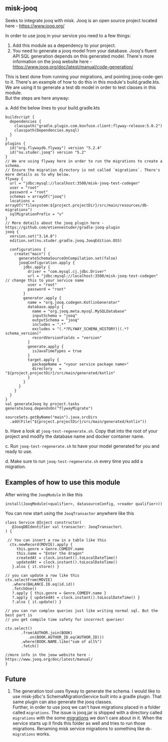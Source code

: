 ## misk-jooq

Seeks to integrate jooq with misk. Jooq is an open source project located here -
https://www.jooq.org/

In order to use jooq in your service you need to a few things:

1. Add this module as a dependency to your project.
1. You need to generate a jooq model from your database. 
   Jooq's fluent API SQL generation depends on this generated model. 
   There's more information on the jooq website here - 
   https://www.jooq.org/doc/latest/manual/code-generation/
   
This is best done from running your migrations, and pointing 
jooq-code-gen to it. There's an example of how to do this in this 
   module's build.gradle.kts. We are using it to generate a test db model in 
   order to test classes in this module.  
   But the steps are here anyway:
   
a. Add the below lines to your build.gradle.kts

```
buildscript {
  dependencies {
    classpath("gradle.plugin.com.boxfuse.client:flyway-release:5.0.2")
    classpath(Dependencies.mysql)
  }
}
plugins {
  id("org.flywaydb.flyway") version "5.2.4"
  id("nu.studer.jooq") version "5.2"
}
// We are using flyway here in order to run the migrations to create a schema. 
// Ensure the migration directory is not called `migrations`. There's more details as to why below.
flyway {
  url = "jdbc:mysql://localhost:3500/misk-jooq-test-codegen"
  user = "root"
  password = "root"
  schemas = arrayOf("jooq")
  locations = arrayOf("filesystem:${project.projectDir}/src/main/resources/db-migrations")
  sqlMigrationPrefix = "v"
}
// More details about the jooq plugin here - https://github.com/etiennestuder/gradle-jooq-plugin
jooq {
  version.set("3.14.8")
  edition.set(nu.studer.gradle.jooq.JooqEdition.OSS)

  configurations {
    create("main") {
      generateSchemaSourceOnCompilation.set(false)
      jooqConfiguration.apply {
        jdbc.apply {
          driver = "com.mysql.cj.jdbc.Driver"
          url = "jdbc:mysql://localhost:3500/misk-jooq-test-codegen" // change this to your service name
          user = "root"
          password = "root"
        }
        generator.apply {
          name = "org.jooq.codegen.KotlinGenerator"
          database.apply {
            name = "org.jooq.meta.mysql.MySQLDatabase"
            inputSchema = "jooq"
            outputSchema = "jooq"
            includes = ".*"
            excludes = "(.*?FLYWAY_SCHEMA_HISTORY)|(.*?schema_version)"
            recordVersionFields = "version"
          }
          generate.apply {
            isJavaTimeTypes = true
          }
          target.apply {
            packageName = "<your service package name>"
            directory   = "${project.projectDir}/src/main/generated/kotlin"
          }
        }
      }
    }
  }
}
val generateJooq by project.tasks
generateJooq.dependsOn("flywayMigrate")

sourceSets.getByName("main").java.srcDirs
  .add(File("${project.projectDir}/src/main/generated/kotlin"))
```

b. Have a look at `jooq-test-regenerate.sh`. Copy that into the root of your project and modify the database 
name and docker container name.

c. Run `jooq-test-regenerate.sh` to have your model generated for you and ready to use.

d. Make sure to run `jooq-test-regenerate.sh` every time you add a migration.


## Examples of how to use this module

After wiring the `JooqModule` in like this

```
install(JooqModule(<qualifier>, datasourceConfig, <reader qualifier>))
```

You can now start using the `JooqTransacter` anywhere like this  

```
class Service @Inject constructor(
   @JooqDBIdentifier val transacter: JooqTransacter\
) {
 
 // You can insert a row in a table like this
  ctx.newRecord(MOVIE).apply {
     this.genre = Genre.COMEDY.name
     this.name = "Enter the dragon"
     createdAt = clock.instant().toLocalDateTime()
     updatedAt = clock.instant().toLocalDateTime()
   }.also { it.store() }
   
// you can update a row like this
ctx.selectFrom(MOVIE)
   .where(BALANCE.ID.eq(id.id))
   .fetchOne()
   ?.apply { this.genre = Genre.COMEDY.name }
   ?.apply { updatedAt = clock.instant().toLocalDateTime() }
   ?.also { it.update() }    

// you can run complex queries just like writing normal sql. But the best part is
// you get compile time safety for incorrect queries!

ctx.select()
       .from(AUTHOR.join(BOOK)
          .on(BOOK.AUTHOR_ID.eq(AUTHOR.ID)))
       .where(BOOK.NAME.like("sum of all%")   
       .fetch()

//more info in the joow website here - https://www.jooq.org/doc/latest/manual/ 
}

```



## Future 

1. The generation tool uses flyway to generate the schema. I would like to use misk-jdbc's 
   SchemaMigrationService built into a gradle plugin. That same plugin can also generate the 
   jooq classes.  
   Further, in order to use jooq we can't have migrations placed in a folder called `migrations`. 
   The issue is jooq.jar is shipped with a directory called `migrations` with the some 
   [migrations](https://github.com/jOOQ/jOOQ/tree/main/jOOQ/src/main/resources/migrations) 
   we don't care about in it. When the service starts up it finds this folder as well and tries 
   to run those migrations. Renaming misk service migrations to somethinq like `db-migrations` works. 
   
